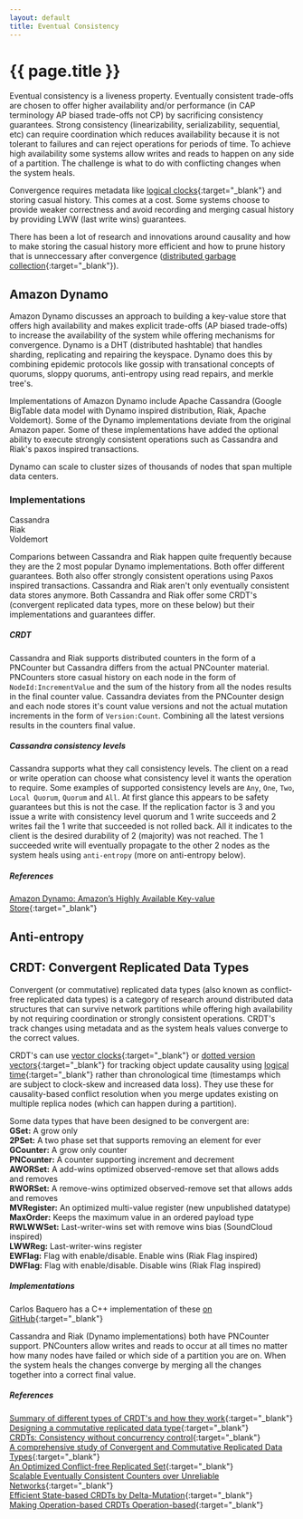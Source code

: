 ```yaml
---
layout: default
title: Eventual Consistency
---
```


# {{ page.title }}

Eventual consistency is a liveness property. Eventually consistent trade-offs are chosen to offer higher availability and/or performance (in CAP terminology AP biased trade-offs not CP) by sacrificing consistency guarantees. Strong consistency (linearizability, serializability, sequential, etc) can require coordination which reduces availability because it is not tolerant to failures and can reject operations for periods of time. To achieve high availability some systems allow writes and reads to happen on any side of a partition. The challenge is what to do with conflicting changes when the system heals.

Convergence requires metadata like [logical clocks](http://research.microsoft.com/en-us/um/people/lamport/pubs/time-clocks.pdf){:target="_blank"} and storing casual history. This comes at a cost. Some systems choose to provide weaker correctness and avoid recording and merging casual history by providing LWW (last write wins) guarantees.

There has been a lot of research and innovations around causality and how to make storing the casual history more efficient and how to prune history that is unneccessary after convergence ([distributed garbage collection](http://citeseerx.ist.psu.edu/viewdoc/download?doi=10.1.1.30.7337&rep=rep1&type=pdf){:target="_blank"}).

## Amazon Dynamo 

Amazon Dynamo discusses an approach to building a key-value store that offers high availability and makes explicit trade-offs (AP biased trade-offs) to increase the availability of the system while offering mechanisms for convergence. Dynamo is a DHT (distributed hashtable) that handles sharding, replicating and repairing the keyspace. Dynamo does this by combining epidemic protocols like gossip with transational concepts of quorums, sloppy quorums, anti-entropy using read repairs, and merkle tree's.

Implementations of Amazon Dynamo include Apache Cassandra (Google BigTable data model with Dynamo inspired distribution, Riak, Apache Voldemort). Some of the Dynamo implementations deviate from the original Amazon paper. Some of these implementations have added the optional ability to execute strongly consistent operations such as Cassandra and Riak's paxos inspired transactions.

Dynamo can scale to cluster sizes of thousands of nodes that span multiple data centers.

### Implementations
Cassandra    
Riak    
Voldemort    

Comparions between Cassandra and Riak happen quite frequently because they are the 2 most popular Dynamo implementations. Both offer different guarantees. Both also offer strongly consistent operations using Paxos inspired transactions. Cassandra and Riak aren't only eventually consistent data stores anymore. Both Cassandra and Riak offer some CRDT's (convergent replicated data types, more on these below) but their implementations and guarantees differ.

##### CRDT    
Cassandra and Riak supports distributed counters in the form of a PNCounter but Cassandra differs from the actual PNCounter material. PNCounters store casual history on each node in the form of `NodeId:IncrementValue` and the sum of the history from all the nodes results in the final counter value. Cassandra deviates from the PNCounter design and each node stores it's count value versions and not the actual mutation increments in the form of `Version:Count`. Combining all the latest versions results in the counters final value.

##### Cassandra consistency levels    
Cassandra supports what they call consistency levels. The client on a read or write operation can choose what consistency level it wants the operation to require. Some examples of supported consistency levels are `Any`, `One`, `Two`, `Local Quorum`, `Quorum` and `All`. At first glance this appears to be safety guarantees but this is not the case. If the replication factor is 3 and you issue a write with consistency level quorum and 1 write succeeds and 2 writes fail the 1 write that succeeded is not rolled back. All it indicates to the client is the desired durability of 2 (majority) was not reached. The 1 succeeded write will eventually propagate to the other 2 nodes as the system heals using `anti-entropy` (more on anti-entropy below).

##### References
[Amazon Dynamo: Amazon’s Highly Available Key-value Store](http://www.allthingsdistributed.com/files/amazon-dynamo-sosp2007.pdf){:target="_blank"}

## Anti-entropy

## CRDT: Convergent Replicated Data Types

Convergent (or commutative) replicated data types (also known as conflict-free replicated data types) is a category of research around distributed data structures that can survive network partitions while offering high availability by not requiring coordination or strongly consistent operations. CRDT's track changes using metadata and as the system heals values converge to the correct values.

CRDT's can use [vector clocks](http://en.wikipedia.org/wiki/Vector_clock){:target="_blank"} or [dotted version vectors](http://arxiv.org/pdf/1011.5808v1.pdf){:target="_blank"} for tracking object update causality using [logical time](http://research.microsoft.com/en-us/um/people/lamport/pubs/time-clocks.pdf){:target="_blank"} rather than chronological time (timestamps which are subject to clock-skew and increased data loss). They use these for causality-based conflict resolution when you merge updates existing on multiple replica nodes (which can happen during a partition).

Some data types that have been designed to be convergent are:    
**GSet:** A grow only    
**2PSet:** A two phase set that supports removing an element for ever    
**GCounter:** A grow only counter    
**PNCounter:** A counter supporting increment and decrement    
**AWORSet:** A add-wins optimized observed-remove set that allows adds and removes    
**RWORSet:** A remove-wins optimized observed-remove set that allows adds and removes    
**MVRegister:** An optimized multi-value register (new unpublished datatype)    
**MaxOrder:** Keeps the maximum value in an ordered payload type    
**RWLWWSet:** Last-writer-wins set with remove wins bias (SoundCloud inspired)    
**LWWReg:** Last-writer-wins register    
**EWFlag:** Flag with enable/disable. Enable wins (Riak Flag inspired)    
**DWFlag:** Flag with enable/disable. Disable wins (Riak Flag inspired)   

##### Implementations
Carlos Baquero has a C++ implementation of these [on GitHub](https://github.com/CBaquero/delta-enabled-crdts){:target="_blank"}

Cassandra and Riak (Dynamo implementations) both have PNCounter support. PNCounters allow writes and reads to occur at all times no matter how many nodes have failed or which side of a partition you are on. When the system heals the changes converge by merging all the changes together into a correct final value.

##### References
[Summary of different types of CRDT's and how they work](https://github.com/pfraze/crdt_notes){:target="_blank"}    
[Designing a commutative replicated data type](http://arxiv.org/pdf/0710.1784v1.pdf){:target="_blank"}    
[CRDTs: Consistency without concurrency control](http://arxiv.org/pdf/0907.0929v1.pdf){:target="_blank"}    
[A comprehensive study of Convergent and Commutative Replicated Data Types](https://hal.inria.fr/inria-00555588/document){:target="_blank"}    
[An Optimized Conflict-free Replicated Set](http://arxiv.org/pdf/1210.3368v1.pdf){:target="_blank"}    
[Scalable Eventually Consistent Counters over Unreliable Networks](http://arxiv.org/pdf/1307.3207v1.pdf){:target="_blank"}    
[Efficient State-based CRDTs by Delta-Mutation](http://arxiv.org/pdf/1410.2803.pdf){:target="_blank"}    
[Making Operation-based CRDTs Operation-based](http://haslab.uminho.pt/ashoker/files/opbaseddais14.pdf){:target="_blank"}